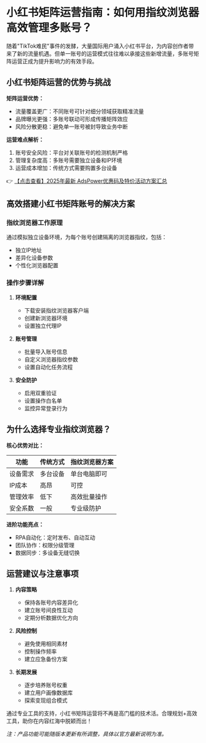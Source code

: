 # 小红书矩阵运营指南：如何用指纹浏览器高效管理多账号？

随着"TikTok难民"事件的发酵，大量国际用户涌入小红书平台，为内容创作者带来了新的流量机遇。但单一账号的运营模式往往难以承接这些新增流量，多账号矩阵运营正成为提升影响力的有效手段。

## 小红书矩阵运营的优势与挑战

**矩阵运营优势：**
- 流量覆盖更广：不同账号可针对细分领域获取精准流量
- 品牌曝光更强：多账号联动可形成传播矩阵效应
- 风险分散更稳：避免单一账号被封导致业务中断

**运营难点解析：**
1. 账号安全风险：平台对关联账号的检测机制严格
2. 管理复杂度高：多账号需要独立设备和IP环境
3. 运营成本增加：传统方式需要购置多台设备

👉 [【点击查看】2025年最新 AdsPower优惠码及特价活动方案汇总](https://bit.ly/adspower_free)

## 高效搭建小红书矩阵账号的解决方案

### 指纹浏览器工作原理
通过模拟独立设备环境，为每个账号创建隔离的浏览器指纹，包括：
- 独立IP地址
- 差异化设备参数
- 个性化浏览器配置

### 操作步骤详解

1. **环境配置**
   - 下载安装指纹浏览器客户端
   - 创建新浏览器环境
   - 设置独立代理IP

2. **账号管理**
   - 批量导入账号信息
   - 自定义浏览器指纹参数
   - 设置自动化任务流程

3. **安全防护**
   - 启用双重验证
   - 设置操作白名单
   - 监控异常登录行为

## 为什么选择专业指纹浏览器？

**核心优势对比：**

| 功能 | 传统方式 | 指纹浏览器方案 |
|------|---------|---------------|
| 设备需求 | 多台设备 | 单台电脑即可 |
| IP成本 | 高昂 | 可控 |
| 管理效率 | 低下 | 高效批量操作 |
| 安全系数 | 一般 | 专业级防护 |

**进阶功能亮点：**
- RPA自动化：定时发布、自动互动
- 团队协作：权限分级管理
- 数据同步：多设备无缝切换

## 运营建议与注意事项

1. **内容策略**
   - 保持各账号内容差异化
   - 建立账号间良性互动
   - 定期分析数据优化方向

2. **风险控制**
   - 避免使用相同素材
   - 控制操作频率
   - 建立应急备份方案

3. **长期发展**
   - 逐步培养账号权重
   - 建立用户画像数据库
   - 探索变现组合模式

通过专业工具的支持，小红书矩阵运营将不再是高门槛的技术活。合理规划+高效工具，助你在内容红海中脱颖而出！

*注：产品功能可能随版本更新有所调整，具体以官方最新说明为准。*